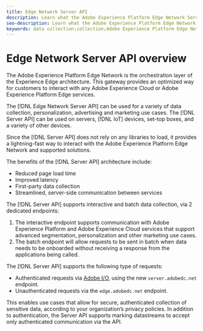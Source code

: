 ```yaml
---
title: Edge Network Server API
description: Learn what the Adobe Experience Platform Edge Network Server API is and how you can use it.
seo-description: Learn what the Adobe Experience Platform Edge Network Server API is and how you can use it.
keywords: data collection;collection;Adobe Experience Platform Edge Network;server api;
---
```


# Edge Network Server API overview

The Adobe Experience Platform Edge Network is the orchestration layer of the Experience Edge architecture. This gateway provides an optimized way for customers to interact with any Adobe Experience Cloud or Adobe Experience Platform Edge services.

The [!DNL Edge Network Server API] can be used for a variety of data collection, personalization, advertising and marketing use cases. The [!DNL Server API] can be used on servers, [!DNL IoT] devices, set-top boxes, and a variety of other devices.

Since the [!DNL Server API] does not rely on any libraries to load, it provides a lightning-fast way to interact with the Adobe Experience Platform Edge Network and supported solutions.

The benefits of the [!DNL Server API] architecture include:

* Reduced page load time
* Improved latency
* First-party data collection
* Streamlined, server-side communication between services
 
The [!DNL Server API] supports interactive and batch data collection, via 2 dedicated endpoints:

1. The interactive endpoint supports communication with Adobe Experience Platform and Adobe Experience Cloud services that support advanced segmentation, personalization and other marketing use cases.
2. The batch endpoint will allow requests to be sent in batch when data needs to be onboarded without receiving a response from the applications being called. 
 
The [!DNL Server API] supports the following type of requests:

* Authenticated requests via [Adobe I/O](https://developer.adobe.com/), using the new `server.adobedc.net` endpoint.
* Unauthenticated requests via the `edge.adobedc.net` endpoint.

This enables use cases that allow for secure, authenticated collection of sensitive data, according to your organization’s privacy policies. In addition to authentication, the Server API supports marking datastreams to accept only authenticated communication via the API.

